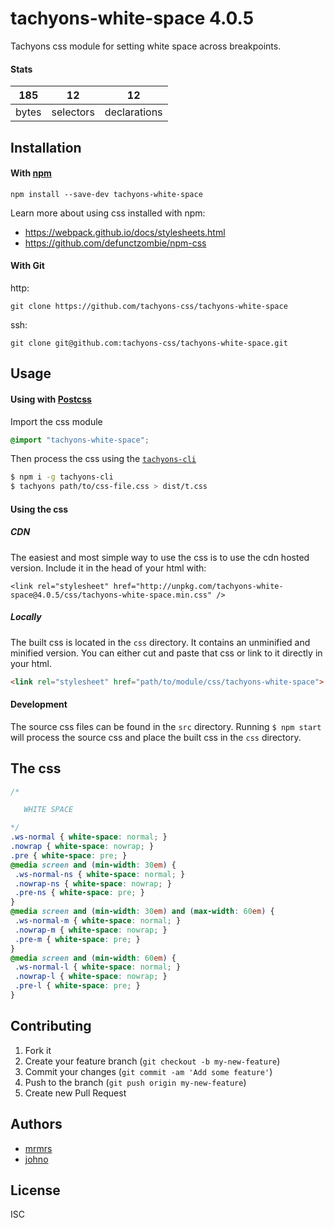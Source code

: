 # tachyons-white-space 4.0.5

Tachyons css module for setting white space across breakpoints.

#### Stats

185 | 12 | 12
---|---|---
bytes | selectors | declarations

## Installation

#### With [npm](https://npmjs.com)

```
npm install --save-dev tachyons-white-space
```

Learn more about using css installed with npm:
* https://webpack.github.io/docs/stylesheets.html
* https://github.com/defunctzombie/npm-css

#### With Git

http:
```
git clone https://github.com/tachyons-css/tachyons-white-space
```

ssh:
```
git clone git@github.com:tachyons-css/tachyons-white-space.git
```

## Usage

#### Using with [Postcss](https://github.com/postcss/postcss)

Import the css module

```css
@import "tachyons-white-space";
```

Then process the css using the [`tachyons-cli`](https://github.com/tachyons-css/tachyons-cli)

```sh
$ npm i -g tachyons-cli
$ tachyons path/to/css-file.css > dist/t.css
```

#### Using the css

##### CDN
The easiest and most simple way to use the css is to use the cdn hosted version. Include it in the head of your html with:

```
<link rel="stylesheet" href="http://unpkg.com/tachyons-white-space@4.0.5/css/tachyons-white-space.min.css" />
```

##### Locally
The built css is located in the `css` directory. It contains an unminified and minified version.
You can either cut and paste that css or link to it directly in your html.

```html
<link rel="stylesheet" href="path/to/module/css/tachyons-white-space">
```

#### Development

The source css files can be found in the `src` directory.
Running `$ npm start` will process the source css and place the built css in the `css` directory.

## The css

```css
/*

   WHITE SPACE

*/
.ws-normal { white-space: normal; }
.nowrap { white-space: nowrap; }
.pre { white-space: pre; }
@media screen and (min-width: 30em) {
 .ws-normal-ns { white-space: normal; }
 .nowrap-ns { white-space: nowrap; }
 .pre-ns { white-space: pre; }
}
@media screen and (min-width: 30em) and (max-width: 60em) {
 .ws-normal-m { white-space: normal; }
 .nowrap-m { white-space: nowrap; }
 .pre-m { white-space: pre; }
}
@media screen and (min-width: 60em) {
 .ws-normal-l { white-space: normal; }
 .nowrap-l { white-space: nowrap; }
 .pre-l { white-space: pre; }
}
```

## Contributing

1. Fork it
2. Create your feature branch (`git checkout -b my-new-feature`)
3. Commit your changes (`git commit -am 'Add some feature'`)
4. Push to the branch (`git push origin my-new-feature`)
5. Create new Pull Request

## Authors

* [mrmrs](http://mrmrs.io)
* [johno](http://johnotander.com)

## License

ISC

